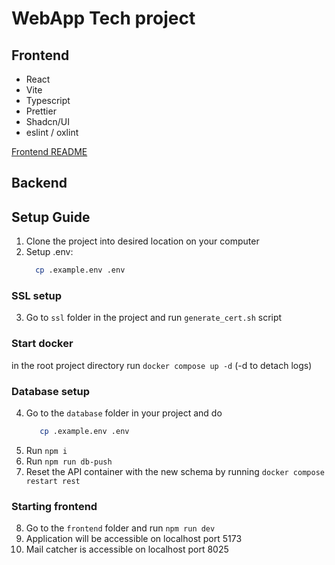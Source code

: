 # WebApp Tech project

## Frontend
- React
- Vite
- Typescript
- Prettier
- Shadcn/UI
- eslint / oxlint

[Frontend README](./frontend/README.md)

## Backend


## Setup Guide
1. Clone the project into desired location on your computer
2. Setup .env:
   ```bash
     cp .example.env .env
   ```
### SSL setup
3. Go to `ssl` folder in the project and run `generate_cert.sh` script
### Start docker
in the root project directory run `docker compose up -d` (-d to detach logs)
### Database setup
4. Go to  the `database` folder in your project and do
   ```bash
      cp .example.env .env
   ```
5. Run `npm i`
6. Run `npm run db-push`
7. Reset the API container with the new schema by running `docker compose restart rest`
### Starting frontend
8. Go to the `frontend` folder and run `npm run dev`
9. Application will be accessible on localhost port 5173
10. Mail catcher is accessible on localhost port 8025
